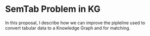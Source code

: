 # SemTab Problem in KG

In this proposal, I describe how we can improve the pipleline used to convert tabular data to a Knowledge Graph and for matching.